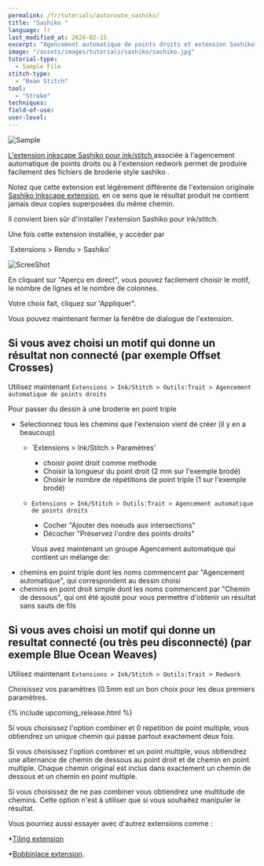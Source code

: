```yaml
---
permalink: /fr/tutorials/autoroute_sashiko/
title: "Sashiko "
language: fr
last_modified_at: 2024-02-15
excerpt: "Agencement automatique de points droits et extension Sashiko"
image: "/assets/images/tutorials/sashiko/sashiko.jpg"
tutorial-type:
  - Sample File
stitch-type:
  - "Bean Stitch"
tool:
  - "Stroke"
techniques:
field-of-use:
user-level: 
---
```



![Sample](/assets/images/tutorials/sashiko/sashiko.jpg)


[L'extension inkscape Sashiko pour ink/stitch ](https://gitlab.com/kaalleen/sashiko-inkscape-extension) associée à l'agencement automatique de points droits ou à l'extension redwork permet de produire facilement des fichiers de broderie style sashiko .


Notez que cette extension est légérement différente de l'extension originale [Sashiko Inkscape extension](https://inkscape.org/~FractalLotus/%E2%98%85sashiko-stitching-patterns), en ce sens que le résultat produit ne contient jamais deux copies superposées du même chemin.


Il convient bien sûr d'installer l'extension Sashiko pour ink/stitch. 

Une fois cette extension installée, y accèder par

`Extensions > Rendu > Sashiko' 

![ScreeShot](/assets/images/tutorials/sashiko/Sashiko1.jpg)

En cliquant sur "Aperçu en direct", vous pouvez facilement choisir  le motif,  le  nombre de lignes et le nombre de colonnes.

Votre choix fait, cliquez sur 'Appliquer".

Vous pouvez maintenant fermer la fenêtre de dialogue de l'extension.

## Si vous avez choisi un motif qui donne un résultat non connecté (par exemple Offset Crosses)  

Utilisez maintenant  `Extensions > Ink/Stitch > Outils:Trait > Agencement automatique de points droits` 

Pour passer du dessin à une broderie en point triple
* Selectionnez tous les chemins que l'extension vient de créer (il y en a beaucoup)
  * `Extensions > Ink/Stitch > Paramètres'
    * choisir point droit comme methode
    * Choisir la longueur du point droit (2 mm sur l'exemple brodé)
     * Choisir le nombre de répétitions de point triple (1 sur  l'exemple brodé)
  * `Extensions > Ink/Stitch > Outils:Trait > Agencement automatique de points droits` 
    *   Cocher "Ajouter des noeuds aux intersections"
    *   Décocher "Préservez l'ordre des points droits"
   
      Vous avez maintenant un groupe Agencement automatique qui contient un mélange de:
* chemins en  point triple dont les noms commencent par "Agencement automatique", qui correspondent au dessin choisi
* chemins en point droit simple dont les noms commencent par "Chemin de dessous", qui ont été ajouté pour vous permettre d'obtenir un résultat sans sauts de fils

## Si vous aves choisi un motif qui donne  un resultat connecté  (ou très peu disconnecté) (par exemple Blue Ocean Weaves) 

Utilisez maintenant `Extensions > Ink/Stitch > Outils:Trait > Redwork` 

Choisissez vos paramètres (0.5mm est un bon choix pour les deux premiers  paramètres.

{% include upcoming_release.html %}

Si vous choisissez l'option combiner et 0 repetition de point multiple, vous obtiendrez un unique chemin qui passe partout exactement deux fois.

Si vous choisissez l'option combiner et un point multiple, vous obtiendrez une alternance de chemin de dessous au point droit  et  de chemin en point multiple. Chaque  chemin original est inclus dans exactement un chemin  de dessous et un chemin en point multiple.

Si vous choisissez de ne pas  combiner vous obtiendrez une multitude de chemins. Cette option n'est à utiliser que si vous souhaitez manipuler le résultat.



 


Vous pourriez aussi essayer avec d'autrez extensions comme :

*[Tiling extension](https://inkscape.org/fr/~cwant/%E2%98%85inkscape-tiling-extension+2)

*[Bobbinlace extension](https://d-bl.github.io/inkscape-bobbinlace).
